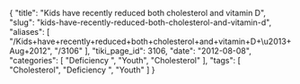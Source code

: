 {
    "title": "Kids have recently reduced both cholesterol and vitamin D",
    "slug": "kids-have-recently-reduced-both-cholesterol-and-vitamin-d",
    "aliases": [
        "/Kids+have+recently+reduced+both+cholesterol+and+vitamin+D+\u2013+Aug+2012",
        "/3106"
    ],
    "tiki_page_id": 3106,
    "date": "2012-08-08",
    "categories": [
        "Deficiency ",
        "Youth",
        "Cholesterol"
    ],
    "tags": [
        "Cholesterol",
        "Deficiency ",
        "Youth"
    ]
}